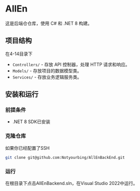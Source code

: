 # AllEn
这是后端仓仓库，使用 C# 和 .NET 8 构建。

## 项目结构
在4-14目录下
- `Controllers/` - 存放 API 控制器，处理 HTTP 请求和响应。
- `Models/` - 存放项目的数据模型类。
- `Services/` - 存放业务逻辑服务类。

## 安装和运行

### 前提条件
- .NET 8 SDK已安装

### 克隆仓库
如果你已经配置了SSH
```bash
git clone git@github.com:Notyourbing/AllEnBackEnd.git
``` 

### 运行
在根目录下点击AllEnBackend.sln，在Visual Studio 2022中运行。
